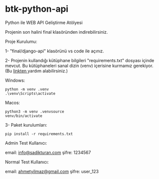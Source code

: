 # btk-python-api

Python ile WEB API Geliştirme Atölyesi

Projenin son halini final klasöründen indirebilirsiniz.

Proje Kurulumu:

1- "final/django-api" klasörünü vs code ile açınız.

2- Projenin kullandığı kütüphane bilgileri "requirements.txt" dosyası içinde mevcut. Bu kütüphaneleri sanal dizin (venv) içerisine kurmamız gerekiyor. (Bu [linkten ](https://sadikturan.com/django/python-venv/2427)yardım alabilirsiniz.)

Windows:

```
python -m venv .venv
.\venv\Scripts\activate
```

Macos:

```
python3 -m venv .venvsource
venv/bin/activate
```

3- Paket kurulumları:

```
pip install -r requirements.txt
```

Admin Test Kullanıcı:

email: info@sadikturan.com şifre: 1234567

Normal Test Kullanıcı:

email: ahmetyilmaz@gmail.com şifre: user_123
